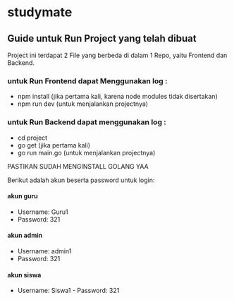 # studymate

## Guide untuk Run Project yang telah dibuat 

Project ini terdapat 2 File yang berbeda di dalam 1 Repo, yaitu Frontend dan Backend.

### untuk Run Frontend dapat Menggunakan log : 
- npm install (jika pertama kali, karena node modules tidak disertakan)
- npm run dev (untuk menjalankan projectnya)

### untuk Run Backend dapat menggunakan log :
- cd project
- go get (jika pertama kali)
- go run main.go (untuk menjalankan projectnya)

PASTIKAN SUDAH MENGINSTALL GOLANG YAA


Berikut adalah akun beserta password untuk login:

#### akun guru
- Username: Guru1
- Password: 321

#### akun admin
- Username: admin1
- Password: 321

#### akun siswa
- Username: Siswa1
- Password: 321
